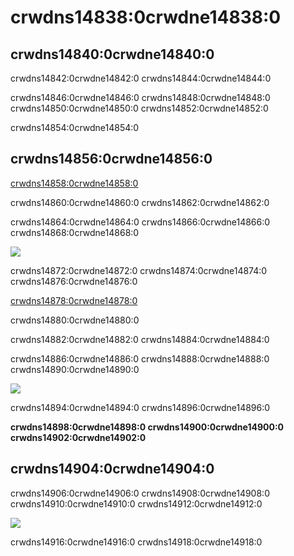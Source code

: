 # crwdns14838:0crwdne14838:0

## crwdns14840:0crwdne14840:0

crwdns14842:0crwdne14842:0 crwdns14844:0crwdne14844:0

crwdns14846:0crwdne14846:0 crwdns14848:0crwdne14848:0 crwdns14850:0crwdne14850:0 crwdns14852:0crwdne14852:0

crwdns14854:0crwdne14854:0


## crwdns14856:0crwdne14856:0

<ins>crwdns14858:0crwdne14858:0 </ins>

crwdns14860:0crwdne14860:0 crwdns14862:0crwdne14862:0

crwdns14864:0crwdne14864:0 crwdns14866:0crwdne14866:0 crwdns14868:0crwdne14868:0


![](crwdns14870:0crwdne14870:0)

crwdns14872:0crwdne14872:0 crwdns14874:0crwdne14874:0 crwdns14876:0crwdne14876:0  

<ins>crwdns14878:0crwdne14878:0 </ins>

crwdns14880:0crwdne14880:0

crwdns14882:0crwdne14882:0 crwdns14884:0crwdne14884:0

crwdns14886:0crwdne14886:0 crwdns14888:0crwdne14888:0 crwdns14890:0crwdne14890:0

![](crwdns14892:0crwdne14892:0)

crwdns14894:0crwdne14894:0 crwdns14896:0crwdne14896:0

**crwdns14898:0crwdne14898:0 crwdns14900:0crwdne14900:0 crwdns14902:0crwdne14902:0**

## crwdns14904:0crwdne14904:0

crwdns14906:0crwdne14906:0 crwdns14908:0crwdne14908:0 crwdns14910:0crwdne14910:0 crwdns14912:0crwdne14912:0

![](crwdns14914:0crwdne14914:0)


crwdns14916:0crwdne14916:0 crwdns14918:0crwdne14918:0







